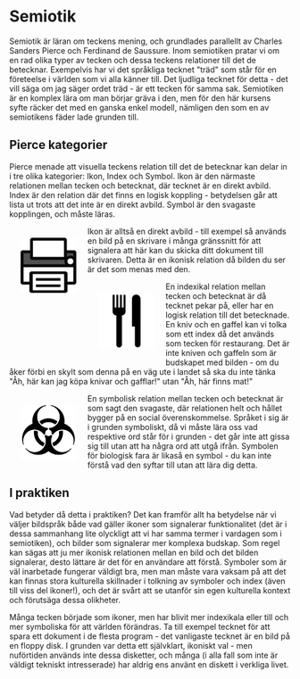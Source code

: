 # Semiotik

Semiotik är läran om teckens mening, och grundlades parallellt av Charles Sanders Pierce och Ferdinand de Saussure. Inom semiotiken pratar vi om en rad olika typer av tecken och dessa teckens relationer till det de betecknar. Exempelvis har vi det språkliga tecknet "träd" som står för en företeelse i världen som vi alla känner till. Det ljudliga tecknet för detta - det vill säga om jag säger ordet träd - är ett tecken för samma sak. Semiotiken är en komplex lära om man börjar gräva i den, men för den här kursens syfte räcker det med en ganska enkel modell, nämligen den som en av semiotikens fäder lade grunden till.

## Pierce kategorier

Pierce menade att visuella teckens relation till det de betecknar kan delar in i tre olika kategorier: Ikon, Index och Symbol. Ikon är den närmaste relationen mellan tecken och betecknat, där tecknet är en direkt avbild. Index är den relation där det finns en logisk koppling - betydelsen går att lista ut trots att det inte är en direkt avbild. Symbol är den svagaste kopplingen, och måste läras. 

<img src=".gitbook/assets/print.png" style="float: left; margin:20px" width=100px alt="Skrivare" > Ikon är alltså en direkt avbild - till exempel så används en bild på en skrivare i många gränssnitt för att signalera att här kan du skicka ditt dokument till skrivaren. Detta är en ikonisk relation då bilden du ser är det som menas med den. 

<img src=".gitbook/assets/restaurant.png" style="float: left; margin:20px" width=100px alt="Kniv och gaffel"> En indexikal relation mellan tecken och betecknat är då tecknet pekar på, eller har en logisk relation till det betecknade. En kniv och en gaffel kan vi tolka som ett index då det används som tecken för restaurang. Det är inte kniven och gaffeln som är budskapet med bilden - om du åker förbi en skylt som denna på en väg ute i landet så ska du inte tänka "Åh, här kan jag köpa knivar och gafflar!" utan "Åh, här finns mat!" 

<img src=".gitbook/assets/biohazard%20%281%29.png" style="float: left; margin:20px" width=100px alt="Symbol för biologisk fara"> En symbolisk relation mellan tecken och betecknat är som sagt den svagaste, där relationen helt och hållet bygger på en social överenskommelse. Språket i sig är i grunden symboliskt, då vi måste lära oss vad respektive ord står för i grunden - det går inte att gissa sig till utan att ha några ord att utgå ifrån. Symbolen för biologisk fara är likaså en symbol - du kan inte förstå vad den syftar till utan att lära dig detta. 

## I praktiken

Vad betyder då detta i praktiken? Det kan framför allt ha betydelse när vi väljer bildspråk både vad gäller ikoner som signalerar funktionalitet (det är i dessa sammanhang lite olyckligt att vi har samma termer i vardagen som i semiotiken), och bilder som signalerar mer komplexa budskap. Som regel kan sägas att ju mer ikonisk relationen mellan en bild och det bilden signalerar, desto lättare är det för en användare att förstå. Symboler som är väl inarbetade fungerar väldigt bra, men man måste vara vaksam på att det kan finnas stora kulturella skillnader i tolkning av symboler och index (även till viss del ikoner!), och det är svårt att se utanför sin egen kulturella kontext och förutsäga dessa olikheter.

Många tecken började som ikoner, men har blivit mer indexikala eller till och mer symboliska för att världen förändras. Ta till exempel tecknet för att spara ett dokument i de flesta program - det vanligaste tecknet är en bild på en floppy disk. I grunden var detta ett självklart, ikoniskt val - men nuförtiden används inte dessa disketter, och många (i alla fall som inte är väldigt tekniskt intresserade) har aldrig ens använt en diskett i verkliga livet. 